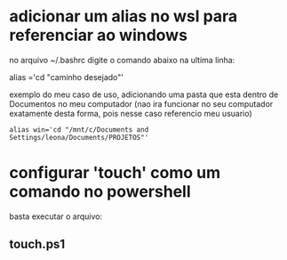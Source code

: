 # adicionar um alias no wsl para referenciar ao windows
no arquivo ~/.bashrc digite o comando abaixo na ultima linha:

alias <aliasdesejado>='cd "caminho desejado"'

exemplo do meu caso de uso, adicionando uma pasta que esta dentro de Documentos no meu computador (nao ira funcionar no seu computador exatamente desta forma, pois nesse caso referencio meu usuario)
```
alias win='cd "/mnt/c/Documents and Settings/leona/Documents/PROJETOS"'
``` 
# configurar 'touch' como um comando no powershell
basta executar o arquivo:
## touch.ps1

